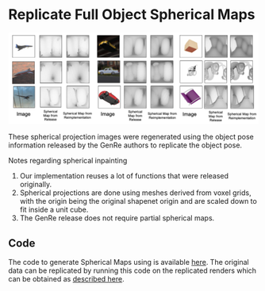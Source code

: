 # Replicate Full Object Spherical Maps 

![alt text](img/spherical_comparison.png)

These spherical projection images were regenerated using the object pose information released by the GenRe authors to replicate the object pose.

Notes regarding spherical inpainting

1. Our implementation reuses a lot of functions that were released originally.
2. Spherical projections are done using meshes derived from voxel grids, with the origin being the original shapenet origin and are scaled down to fit inside a unit cube. 
3. The GenRe release does not require partial spherical maps.

## Code

The code to generate Spherical Maps using is available [here](link-to-code). The original data can be replicated by running this code on the replicated renders which can be obtained as [described here](rendering.md).
